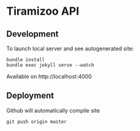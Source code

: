 # Tiramizoo API

## Development

To launch local server and see autogenerated site:

```
bundle install
bundle exec jekyll serve --watch
```

Available on http://localhost:4000

## Deployment

Github will automatically compile site

```
git push origin master
```
